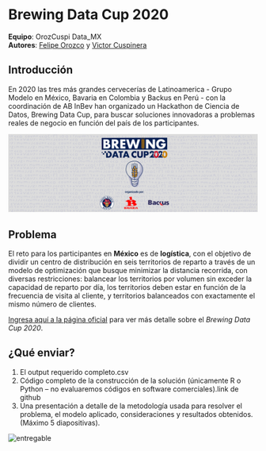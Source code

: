 # Brewing Data Cup 2020
**Equipo**: OrozCuspi Data_MX  
**Autores**: [Felipe Orozco](https://github.com/felipeoh) y [Victor Cuspinera](https://github.com/vcuspinera)  


## Introducción

En 2020 las tres más grandes cervecerías de Latinoamerica - Grupo Modelo en México, Bavaria en Colombia y Backus en Perú - con la coordinación de AB InBev han organizado un Hackathon de Ciencia de Datos, Brewing Data Cup, para buscar soluciones innovadoras a problemas reales de negocio en función del país de los participantes.

[![](img/BDC2020_logo2.png)](https://www.brewingdatacup.com)

## Problema

El reto para los participantes en **México** es de **logística**, con el objetivo de dividir un centro de distribución en seis territorios de reparto a través de un modelo de optimización que busque minimizar la distancia recorrida, con diversas restricciones: balancear los territorios por volumen sin exceder la capacidad de reparto por día, los territorios deben estar en función de la frecuencia de visita al cliente, y territorios balanceados con exactamente el mismo número de clientes.

[Ingresa aquí a la página oficial](https://www.brewingdatacup.com) para ver más detalle sobre el *Brewing Data Cup 2020*.

## ¿Qué enviar?

1. El output requerido completo.csv​
2. Código completo de la construcción de la solución (únicamente R o Python – no evaluaremos códigos en software comerciales).link de github​
3. Una presentación a detalle de la metodología usada para resolver el problema, el modelo aplicado,  consideraciones y resultados obtenidos. (Máximo 5 diapositivas).​

![entregable](img/test-dataset.png)

